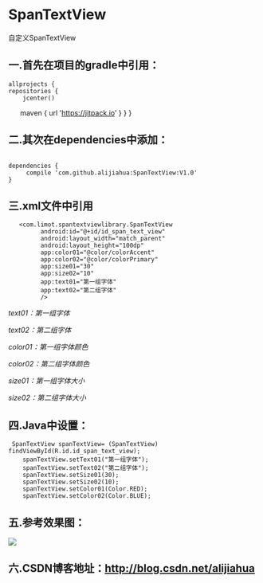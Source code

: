 # SpanTextView
  自定义SpanTextView
  
  

## 一.首先在项目的gradle中引用：

    allprojects {
    repositories {
        jcenter()
       	maven { url 'https://jitpack.io'  }
           }
        }



## 二.其次在dependencies中添加：
<pre><code>
dependencies {
     compile 'com.github.alijiahua:SpanTextView:V1.0'
}
</code></pre>



## 三.xml文件中引用

       <com.limot.spantextviewlibrary.SpanTextView
             android:id="@+id/id_span_text_view"
             android:layout_width="match_parent"
             android:layout_height="100dp"
             app:color01="@color/colorAccent"
             app:color02="@color/colorPrimary"
             app:size01="30"
             app:size02="10"
             app:text01="第一组字体"
             app:text02="第二组字体"
             />




*text01：第一组字体*

*text02：第二组字体*

*color01：第一组字体颜色*

*color02：第二组字体颜色*

*size01：第一组字体大小*

*size02：第二组字体大小*


## 四.Java中设置：

     SpanTextView spanTextView= (SpanTextView) findViewById(R.id.id_span_text_view);
        spanTextView.setText01("第一组字体");
        spanTextView.setText02("第二组字体");
        spanTextView.setSize01(30);
        spanTextView.setSize02(10);
        spanTextView.setColor01(Color.RED);
        spanTextView.setColor02(Color.BLUE);


## 五.参考效果图：

![](https://github.com/alijiahua/SpanTextView/blob/master/imgsave/Screenshot_20170405-145835.png)


## 六.CSDN博客地址：http://blog.csdn.net/alijiahua

